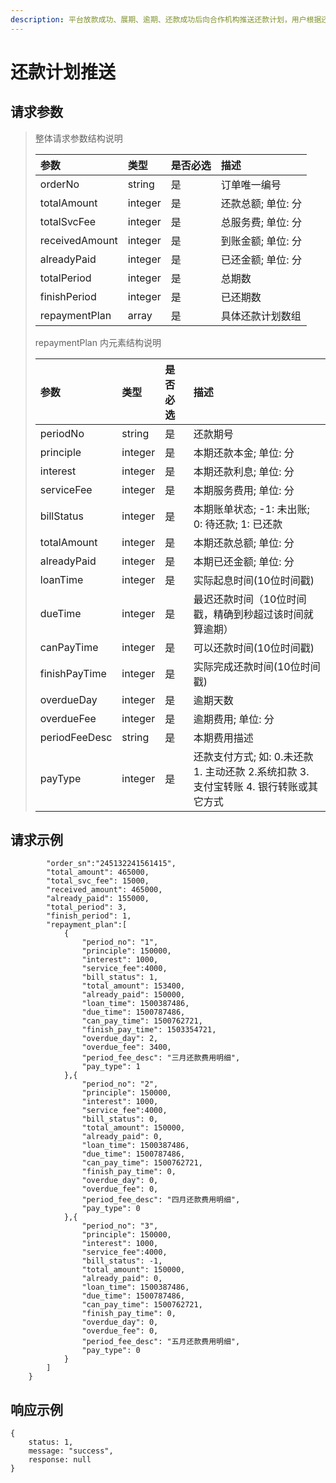 ```yaml
---
description: 平台放款成功、展期、逾期、还款成功后向合作机构推送还款计划，用户根据还款计划详情查询借款详情与还款详情展示
---
```


# 还款计划推送

## 请求参数 <a id="&#x8BF7;&#x6C42;&#x53C2;&#x6570;"></a>

> 整体请求参数结构说明
>
> | 参数 | 类型 | 是否必选 | 描述 |
> | :--- | :--- | :--- | :--- |
> | orderNo | string | 是 | 订单唯一编号 |
> | totalAmount | integer | 是 | 还款总额; 单位: 分 |
> | totalSvcFee | integer | 是 | 总服务费; 单位: 分 |
> | receivedAmount | integer | 是 | 到账金额; 单位: 分 |
> | alreadyPaid | integer | 是 | 已还金额; 单位: 分 |
> | totalPeriod | integer | 是 | 总期数 |
> | finishPeriod | integer | 是 | 已还期数 |
> | repaymentPlan | array | 是 | 具体还款计划数组 |
>
> repaymentPlan 内元素结构说明
>
> | 参数 | 类型 | 是否必选 | 描述 |
> | :--- | :--- | :--- | :--- |
> | periodNo | string | 是 | 还款期号 |
> | principle | integer | 是 | 本期还款本金; 单位: 分 |
> | interest | integer | 是 | 本期还款利息; 单位: 分 |
> | serviceFee | integer | 是 | 本期服务费用; 单位: 分 |
> | billStatus | integer | 是 | 本期账单状态; -1: 未出账; 0: 待还款; 1: 已还款 |
> | totalAmount | integer | 是 | 本期还款总额; 单位: 分 |
> | alreadyPaid | integer | 是 | 本期已还金额; 单位: 分 |
> | loanTime | integer | 是 | 实际起息时间\(10位时间戳\) |
> | dueTime | integer | 是 | 最迟还款时间（10位时间戳，精确到秒超过该时间就算逾期） |
> | canPayTime | integer | 是 | 可以还款时间\(10位时间戳\) |
> | finishPayTime | integer | 是 | 实际完成还款时间\(10位时间戳\) |
> | overdueDay | integer | 是 | 逾期天数 |
> | overdueFee | integer | 是 | 逾期费用; 单位: 分 |
> | periodFeeDesc | string | 是 | 本期费用描述 |
> | payType | integer | 是 | 还款支付方式; 如: 0.未还款 1. 主动还款 2.系统扣款 3. 支付宝转账 4. 银行转账或其它方式 |

## 请求示例

```text
        "order_sn":"245132241561415",    
        "total_amount": 465000,  
        "total_svc_fee": 15000,   
        "received_amount": 465000,   
        "already_paid": 155000,    
        "total_period": 3,
        "finish_period": 1,
        "repayment_plan":[
            {
                "period_no": "1",
                "principle": 150000,
                "interest": 1000,
                "service_fee":4000,
                "bill_status": 1, 
                "total_amount": 153400,
                "already_paid": 150000,
                "loan_time": 1500387486, 
                "due_time": 1500787486,
                "can_pay_time": 1500762721,
                "finish_pay_time": 1503354721,
                "overdue_day": 2,
                "overdue_fee": 3400,
                "period_fee_desc": "三月还款费用明细", 
                "pay_type": 1
            },{
                "period_no": "2",
                "principle": 150000,
                "interest": 1000,
                "service_fee":4000,
                "bill_status": 0, 
                "total_amount": 150000,
                "already_paid": 0,
                "loan_time": 1500387486, 
                "due_time": 1500787486,
                "can_pay_time": 1500762721,
                "finish_pay_time": 0,
                "overdue_day": 0,
                "overdue_fee": 0,
                "period_fee_desc": "四月还款费用明细",  
                "pay_type": 0 
            },{
                "period_no": "3",
                "principle": 150000,
                "interest": 1000,
                "service_fee":4000,
                "bill_status": -1, 
                "total_amount": 150000,
                "already_paid": 0,
                "loan_time": 1500387486, 
                "due_time": 1500787486,
                "can_pay_time": 1500762721,
                "finish_pay_time": 0,
                "overdue_day": 0,
                "overdue_fee": 0,
                "period_fee_desc": "五月还款费用明细", 
                "pay_type": 0
            }
        ]
    }
```

## 响应示例

```text
{
    status: 1,
    message: "success",
    response: null
}
```

